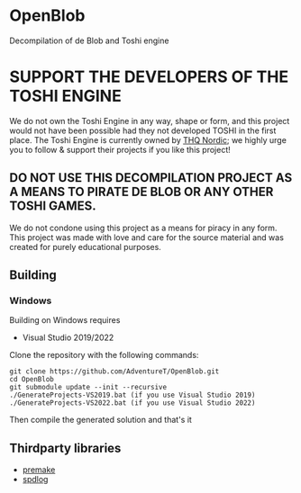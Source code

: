 # OpenBlob
Decompilation of de Blob and Toshi engine

# **SUPPORT THE DEVELOPERS OF THE TOSHI ENGINE**
We do not own the Toshi Engine in any way, shape or form, and this project would not have been possible had they not developed TOSHI in the first place. The Toshi Engine is currently owned by [THQ Nordic](https://www.thqnordic.com); we highly urge you to follow & support their projects if you like this project!

## **DO NOT USE THIS DECOMPILATION PROJECT AS A MEANS TO PIRATE DE BLOB OR ANY OTHER TOSHI GAMES.**
We do not condone using this project as a means for piracy in any form. This project was made with love and care for the source material and was created for purely educational purposes.

## Building

### Windows

Building on Windows requires

- Visual Studio 2019/2022

Clone the repository with the following commands:

	git clone https://github.com/AdventureT/OpenBlob.git
	cd OpenBlob
	git submodule update --init --recursive
	./GenerateProjects-VS2019.bat (if you use Visual Studio 2019)
	./GenerateProjects-VS2022.bat (if you use Visual Studio 2022)

Then compile the generated solution and that's it

## Thirdparty libraries
- [premake](https://github.com/premake/premake-core)
- [spdlog](https://github.com/gabime/spdlog)
